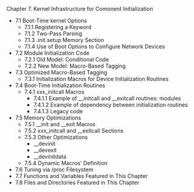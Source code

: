 Chapter 7. Kernel Infrastructure for Comonent Initialization

- 7.1 Boot-Time kernel Options
  - 7.1.1 Registering a Keyword
  - 7.1.2 Two-Pass Parsing
  - 7.1.3 .init.setup Memory Section
  - 7.1.4 Use of Boot Options to Configure Network Devices
- 7.2 Module Initialization Code
  - 7.2.1 Old Model: Conditional Code
  - 7.2.2 New Model: Macro-Based Tagging
- 7.3 Optimized Macro-Based Tagging
  - 7.3.1 Initialization Macros for Device Initialization Routines
- 7.4 Boot-Time Initialization Routines
  - 7.4.1 xxx_initcall Macros
    - 7.4.1.1 Example of __initcall and __exitcall routines: modules
    - 7.4.1.2 Example of dependency between initialization routines
    - 7.4.1.3 Legacy code
- 7.5 Memory Optimizations
  - 7.5.1 \_\_init and \_\_exit Macros
  - 7.5.2 xxx_initcall and \_\_exitcall Sections
  - 7.5.3 Other Optimizations
    - \_\_devinit
    - \_\_devexit
    - \_\_devinitdata
  - 7.5.4 Dynamic Macros' Definition
- 7.6 Tuning via /proc Filesystem
- 7.7 Functions and Variables Featured in This Chapter
- 7.8 Files and Directories Featured in This Chapter